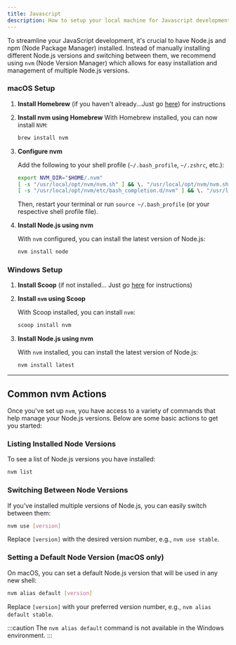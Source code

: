 ```yaml
---
title: Javascript
description: How to setup your local machine for Javascript development.
---
```


To streamline your JavaScript development, it's crucial to have Node.js and npm (Node Package Manager) installed. Instead of manually installing different Node.js versions and switching between them, we recommend using `nvm` (Node Version Manager) which allows for easy installation and management of multiple Node.js versions.

### macOS Setup

1. **Install Homebrew** (if you haven't already...Just go [here](/dev/laptop#homebrew)) for instructions

2. **Install nvm using Homebrew**
   With Homebrew installed, you can now install `NVM`:

    ```bash
    brew install nvm
    ```

3. **Configure nvm**

    Add the following to your shell profile (`~/.bash_profile`, `~/.zshrc`, etc.):

    ```bash
    export NVM_DIR="$HOME/.nvm"
    [ -s "/usr/local/opt/nvm/nvm.sh" ] && \. "/usr/local/opt/nvm/nvm.sh"
    [ -s "/usr/local/opt/nvm/etc/bash_completion.d/nvm" ] && \. "/usr/local/opt/nvm/etc/bash_completion.d/nvm"
    ```

    Then, restart your terminal or run `source ~/.bash_profile` (or your respective shell profile file).

4. **Install Node.js using nvm**

    With `nvm` configured, you can install the latest version of Node.js:

    ```bash
    nvm install node
    ```

### Windows Setup

1. **Install Scoop** (if not installed... Just go [here](/dev/laptop#scoop) for instructions)

2. **Install `nvm` using Scoop**

    With Scoop installed, you can install `nvm`:

    ```powershell
    scoop install nvm
    ```

3. **Install Node.js using nvm**

    With `nvm` installed, you can install the latest version of Node.js:

    ```powershell
    nvm install latest
    ```

---

## Common nvm Actions

Once you've set up `nvm`, you have access to a variety of commands that help manage your Node.js versions. Below are some basic actions to get you started:

### Listing Installed Node Versions

To see a list of Node.js versions you have installed:

```bash
nvm list
```

### Switching Between Node Versions

If you've installed multiple versions of Node.js, you can easily switch between them:

```bash
nvm use [version]
```

Replace `[version]` with the desired version number, e.g., `nvm use stable`.

### Setting a Default Node Version (macOS only)

On macOS, you can set a default Node.js version that will be used in any new shell:

```bash
nvm alias default [version]
```

Replace `[version]` with your preferred version number, e.g., `nvm alias default stable`.

:::caution
The `nvm alias default` command is not available in the Windows environment.
:::
